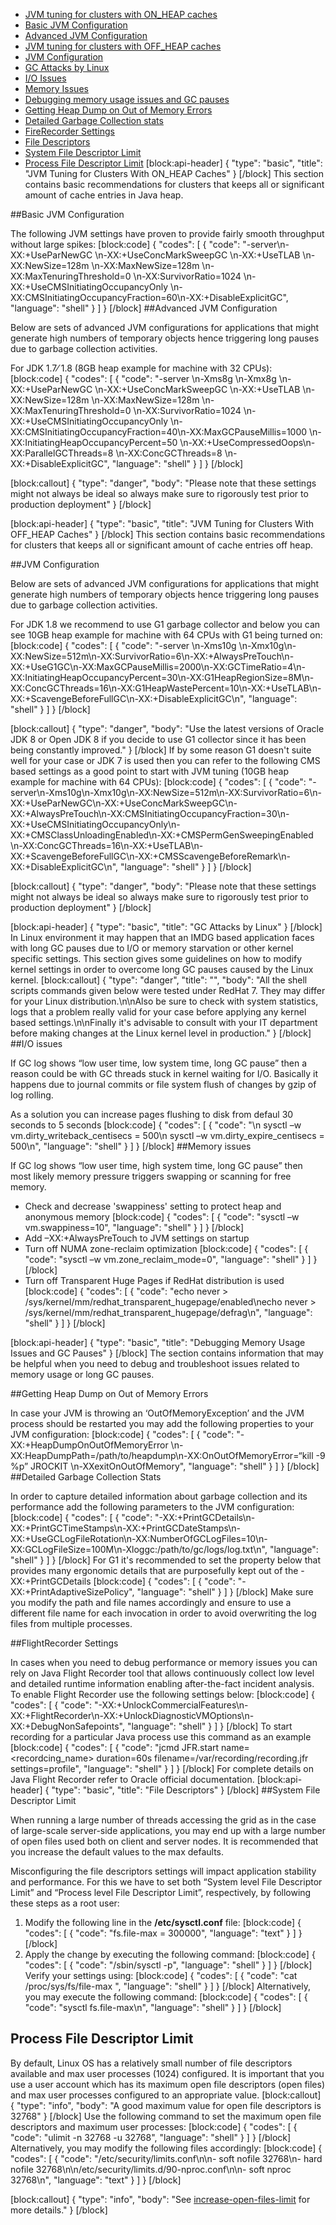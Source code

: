 * [JVM tuning for clusters with ON_HEAP caches](#jvm-tuning-for-clusters-with-on_heap-caches)
 * [Basic JVM Configuration](#section-basic-jvm-configuration)
 * [Advanced JVM Configuration](#section-advanced-jvm-configuration)
* [JVM tuning for clusters with OFF_HEAP caches](#jvm-tuning-for-clusters-with-off_heap-caches)
 * [JVM Configuration](#section-jvm-configuration)
* [GC Attacks by Linux](#gc-attacks-by-linux)
 * [I/O Issues](#section-i-o-issues)
 * [Memory Issues](#section-memory-issues)
* [Debugging memory usage issues and GC pauses](#debugging-memory-usage-issues-and-gc-pauses)
 * [Getting Heap Dump on Out of Memory Errors](#section-getting-heap-dump-on-out-of-memory-errors)
 * [Detailed Garbage Collection stats](#section-detailed-garbage-collection-stats)
 * [FireRecorder Settings](#section-detailed-garbage-collection-stats)
* [File Descriptors](#file-descriptors)
 * [System File Descriptor Limit](#section-system-file-descriptor-limit)
 * [Process File Descriptor Limit](#section-process-file-descriptor-limit)
[block:api-header]
{
  "type": "basic",
  "title": "JVM Tuning for Clusters With ON_HEAP Caches"
}
[/block]
This section contains basic recommendations for clusters that keeps all or significant amount of cache entries in Java heap. 

##Basic JVM Configuration

The following JVM settings have proven to provide fairly smooth throughput without large spikes:
[block:code]
{
  "codes": [
    {
      "code": "-server\n-XX:+UseParNewGC \n-XX:+UseConcMarkSweepGC \n-XX:+UseTLAB \n-XX:NewSize=128m \n-XX:MaxNewSize=128m \n-XX:MaxTenuringThreshold=0 \n-XX:SurvivorRatio=1024 \n-XX:+UseCMSInitiatingOccupancyOnly \n-XX:CMSInitiatingOccupancyFraction=60\n-XX:+DisableExplicitGC",
      "language": "shell"
    }
  ]
}
[/block]
##Advanced JVM Configuration

Below are sets of advanced JVM configurations for applications that might generate high numbers of temporary objects hence triggering long pauses due to garbage collection activities.

For JDK 1.7⁄ 1.8 (8GB heap example for machine with 32 CPUs):
[block:code]
{
  "codes": [
    {
      "code": "-server \n-Xms8g \n-Xmx8g \n-XX:+UseParNewGC \n-XX:+UseConcMarkSweepGC \n-XX:+UseTLAB \n-XX:NewSize=128m \n-XX:MaxNewSize=128m \n-XX:MaxTenuringThreshold=0 \n-XX:SurvivorRatio=1024 \n-XX:+UseCMSInitiatingOccupancyOnly \n-XX:CMSInitiatingOccupancyFraction=40\n-XX:MaxGCPauseMillis=1000 \n-XX:InitiatingHeapOccupancyPercent=50 \n-XX:+UseCompressedOops\n-XX:ParallelGCThreads=8 \n-XX:ConcGCThreads=8 \n-XX:+DisableExplicitGC",
      "language": "shell"
    }
  ]
}
[/block]

[block:callout]
{
  "type": "danger",
  "body": "Please note that these settings might not always be ideal so always make sure to rigorously test prior to production deployment"
}
[/block]

[block:api-header]
{
  "type": "basic",
  "title": "JVM Tuning for Clusters With OFF_HEAP Caches"
}
[/block]
This section contains basic recommendations for clusters that keeps all or significant amount of cache entries off heap. 

##JVM Configuration

Below are sets of advanced JVM configurations for applications that might generate high numbers of temporary objects hence triggering long pauses due to garbage collection activities.

For JDK 1.8 we recommend to use G1 garbage collector and below you can see 10GB heap example for machine with 64 CPUs with G1 being turned on:
[block:code]
{
  "codes": [
    {
      "code": "-server \n-Xms10g \n-Xmx10g\n-XX:NewSize=512m\n-XX:SurvivorRatio=6\n-XX:+AlwaysPreTouch\n-XX:+UseG1GC\n-XX:MaxGCPauseMillis=2000\n-XX:GCTimeRatio=4\n-XX:InitiatingHeapOccupancyPercent=30\n-XX:G1HeapRegionSize=8M\n-XX:ConcGCThreads=16\n-XX:G1HeapWastePercent=10\n-XX:+UseTLAB\n-XX:+ScavengeBeforeFullGC\n-XX:+DisableExplicitGC\n",
      "language": "shell"
    }
  ]
}
[/block]

[block:callout]
{
  "type": "danger",
  "body": "Use the latest versions of Oracle JDK 8 or Open JDK 8 if you decide to use G1 collector since it has been being constantly improved."
}
[/block]
If by some reason G1 doesn't suite well for your case or JDK 7 is used then you can refer to the following CMS based settings as a good point to start with JVM tuning (10GB heap example for machine with 64 CPUs):
[block:code]
{
  "codes": [
    {
      "code": "-server\n-Xms10g\n-Xmx10g\n-XX:NewSize=512m\n-XX:SurvivorRatio=6\n-XX:+UseParNewGC\n-XX:+UseConcMarkSweepGC\n-XX:+AlwaysPreTouch\n-XX:CMSInitiatingOccupancyFraction=30\n-XX:+UseCMSInitiatingOccupancyOnly\n-XX:+CMSClassUnloadingEnabled\n-XX:+CMSPermGenSweepingEnabled \n-XX:ConcGCThreads=16\n-XX:+UseTLAB\n-XX:+ScavengeBeforeFullGC\n-XX:+CMSScavengeBeforeRemark\n-XX:+DisableExplicitGC\n",
      "language": "shell"
    }
  ]
}
[/block]

[block:callout]
{
  "type": "danger",
  "body": "Please note that these settings might not always be ideal so always make sure to rigorously test prior to production deployment"
}
[/block]

[block:api-header]
{
  "type": "basic",
  "title": "GC Attacks by Linux"
}
[/block]
In Linux environment it may happen that an IMDG based application faces with long GC pauses due to I/O or memory starvation or other kernel specific settings. This section gives some guidelines on how to modify kernel settings in order to overcome long GC pauses caused by the Linux kernel.
[block:callout]
{
  "type": "danger",
  "title": "",
  "body": "All the shell scripts commands given below were tested under RedHat 7. They may differ for your Linux distribution.\n\nAlso be sure to check with system statistics, logs that a problem really valid for your case before applying any kernel based settings.\n\nFinally it's advisable to consult with your IT department before making changes at the Linux kernel level in production."
}
[/block]
##I/O issues

If GC log shows “low user time, low system time, long GC pause” then a reason could be with GC threads stuck in kernel waiting for I/O. Basically it happens due to journal commits or file system flush of changes by gzip of log rolling.

As a solution you can increase pages flushing to disk from defaul 30 seconds to 5 seconds
[block:code]
{
  "codes": [
    {
      "code": "\n  sysctl –w vm.dirty_writeback_centisecs = 500\n  sysctl –w vm.dirty_expire_centisecs = 500\n",
      "language": "shell"
    }
  ]
}
[/block]
##Memory issues

If GC log shows “low user time, high system time, long GC pause” then most likely memory pressure triggers swapping or scanning for free memory.

- Check and decrease 'swappiness' setting to protect heap and anonymous memory
[block:code]
{
  "codes": [
    {
      "code": "sysctl –w vm.swappiness=10",
      "language": "shell"
    }
  ]
}
[/block]
- Add –XX:+AlwaysPreTouch to JVM settings on startup
- Turn off NUMA zone-reclaim optimization
[block:code]
{
  "codes": [
    {
      "code": "sysctl –w vm.zone_reclaim_mode=0",
      "language": "shell"
    }
  ]
}
[/block]
- Turn off Transparent Huge Pages if RedHat distribution is used
[block:code]
{
  "codes": [
    {
      "code": "echo never > /sys/kernel/mm/redhat_transparent_hugepage/enabled\necho never > /sys/kernel/mm/redhat_transparent_hugepage/defrag\n",
      "language": "shell"
    }
  ]
}
[/block]

[block:api-header]
{
  "type": "basic",
  "title": "Debugging Memory Usage Issues and GC Pauses"
}
[/block]
The section contains information that may be helpful when you need to debug and troubleshoot issues related to memory usage or long GC pauses.

##Getting Heap Dump on Out of Memory Errors

In case your JVM is throwing an ‘OutOfMemoryException’ and the JVM process should be restarted you may add the following properties to your JVM configuration:
[block:code]
{
  "codes": [
    {
      "code": "-XX:+HeapDumpOnOutOfMemoryError \n-XX:HeapDumpPath=/path/to/heapdump\n-XX:OnOutOfMemoryError=“kill -9 %p” JROCKIT \n-XXexitOnOutOfMemory",
      "language": "shell"
    }
  ]
}
[/block]
##Detailed Garbage Collection Stats

In order to capture detailed information about garbage collection and its performance add the following parameters to the JVM configuration:
[block:code]
{
  "codes": [
    {
      "code": "-XX:+PrintGCDetails\n-XX:+PrintGCTimeStamps\n-XX:+PrintGCDateStamps\n-XX:+UseGCLogFileRotation\n-XX:NumberOfGCLogFiles=10\n-XX:GCLogFileSize=100M\n-Xloggc:/path/to/gc/logs/log.txt\n",
      "language": "shell"
    }
  ]
}
[/block]
For G1 it's recommended to set the property below that provides many ergonomic details that are purposefully kept out of the -XX:+PrintGCDetails
[block:code]
{
  "codes": [
    {
      "code": "-XX:+PrintAdaptiveSizePolicy",
      "language": "shell"
    }
  ]
}
[/block]
Make sure you modify the path and file names accordingly and ensure to use a different file name for each invocation in order to avoid overwriting the log files from multiple processes.

##FlightRecorder Settings

In cases when you need to debug performance or memory issues you can rely on Java Flight Recorder tool that allows continuously collect low level and detailed runtime information enabling after-the-fact incident analysis. To enable Flight Recorder use the following settings below:
[block:code]
{
  "codes": [
    {
      "code": "-XX:+UnlockCommercialFeatures\n-XX:+FlightRecorder\n-XX:+UnlockDiagnosticVMOptions\n-XX:+DebugNonSafepoints",
      "language": "shell"
    }
  ]
}
[/block]
To start recording for a particular Java process use this command as an example
[block:code]
{
  "codes": [
    {
      "code": "jcmd <PID> JFR.start name=<recordcing_name> duration=60s filename=/var/recording/recording.jfr settings=profile",
      "language": "shell"
    }
  ]
}
[/block]
For complete details on Java Flight Recorder refer to Oracle official documentation.
[block:api-header]
{
  "type": "basic",
  "title": "File Descriptors"
}
[/block]
##System File Descriptor Limit

When running a large number of threads accessing the grid as in the case of large-scale server-side applications, you may end up with a large number of open files used both on client and server nodes. It is recommended that you increase the default values to the max defaults.

Misconfiguring the file descriptors settings will impact application stability and performance. For this we have to set both “System level File Descriptor Limit” and “Process level File Descriptor Limit”, respectively, by following these steps as a root user:

1. Modify the following line in the **/etc/sysctl.conf** file:
[block:code]
{
  "codes": [
    {
      "code": "fs.file-max = 300000",
      "language": "text"
    }
  ]
}
[/block]
2. Apply the change by executing the following command:
[block:code]
{
  "codes": [
    {
      "code": "/sbin/sysctl -p",
      "language": "shell"
    }
  ]
}
[/block]
Verify your settings using:
[block:code]
{
  "codes": [
    {
      "code": "cat /proc/sys/fs/file-max ",
      "language": "shell"
    }
  ]
}
[/block]
Alternatively, you may execute the following command:
[block:code]
{
  "codes": [
    {
      "code": "sysctl fs.file-max\n",
      "language": "shell"
    }
  ]
}
[/block]
## Process File Descriptor Limit

By default, Linux OS has a relatively small number of file descriptors available and max user processes (1024) configured. It is important that you use a user account which has its maximum open file descriptors (open files) and max user processes configured to an appropriate value. 
[block:callout]
{
  "type": "info",
  "body": "A good maximum value for open file descriptors is 32768"
}
[/block]
Use the following command to set the maximum open file descriptors and maximum user processes:
[block:code]
{
  "codes": [
    {
      "code": "ulimit -n 32768 -u 32768",
      "language": "shell"
    }
  ]
}
[/block]
Alternatively, you may modify the following files accordingly:
[block:code]
{
  "codes": [
    {
      "code": "/etc/security/limits.conf\n\n- soft    nofile          32768\n- hard    nofile          32768\n\n/etc/security/limits.d/90-nproc.conf\n\n- soft nproc 32768\n",
      "language": "text"
    }
  ]
}
[/block]

[block:callout]
{
  "type": "info",
  "body": "See [increase-open-files-limit](https://easyengine.io/tutorials/linux/increase-open-files-limit/) for more details."
}
[/block]